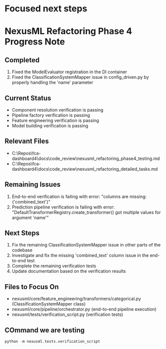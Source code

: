 # Focused next steps

# NexusML Refactoring Phase 4 Progress Note

## Completed

1. Fixed the ModelEvaluator registration in the DI container
2. Fixed the ClassificationSystemMapper issue in config_driven.py by properly handling the 'name' parameter

## Current Status

- Component resolution verification is passing
- Pipeline factory verification is passing
- Feature engineering verification is passing
- Model building verification is passing

## Relevant Files

- C:\Repos\fca-dashboard4\docs\code_review\nexusml_refactoring_phase4_testing.md
- C:\Repos\fca-dashboard4\docs\code_review\nexusml_refactoring_detailed_tasks.md

## Remaining Issues

1. End-to-end verification is failing with error: "columns are missing: {'combined_text'}"
2. Prediction pipeline verification is failing with error: "DefaultTransformerRegistry.create_transformer() got multiple values for argument 'name'"

## Next Steps

1. Fix the remaining ClassificationSystemMapper issue in other parts of the codebase
2. Investigate and fix the missing 'combined_text' column issue in the end-to-end test
3. Complete the remaining verification tests
4. Update documentation based on the verification results

## Files to Focus On

- nexusml/core/feature_engineering/transformers/categorical.py (ClassificationSystemMapper class)
- nexusml/core/pipeline/orchestrator.py (end-to-end pipeline execution)
- nexusml/tests/verification_script.py (verification tests)

## COmmand we are testing

```python
python -m nexusml.tests.verification_script
```

